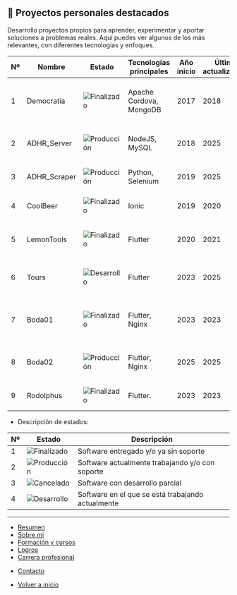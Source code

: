 ## 🚀 Proyectos personales destacados

Desarrollo proyectos propios para aprender, experimentar y aportar soluciones a problemas reales.
Aquí puedes ver algunos de los más relevantes, con diferentes tecnologías y enfoques.

| Nº  | Nombre       | Estado                                                                | Tecnologías principales | Año inicio | Última actualización | Descripción                                                | Enlace                              |
| --- | ------------ | --------------------------------------------------------------------- | ----------------------- | ---------- | -------------------- | ---------------------------------------------------------- | ---------------------------------   |
| 1   | Democratia   | ![Finalizado](https://img.shields.io/badge/Finalizado-brightgreen)    | Apache Cordova, MongoDB | 2017       | 2018                 | Mi TFG. Aplicación para gestión de iniciativas ciudadanas. | Privado                             |
| 2   | ADHR_Server  | ![Producción](https://img.shields.io/badge/Producción-blue)           | NodeJS, MySQL           | 2018       | 2025                 | Software modular para control de peticiones API.           | [🔗](infoApp/ADHR_Server.md)        |
| 3   | ADHR_Scraper | ![Producción](https://img.shields.io/badge/Producción-blue)           | Python, Selenium        | 2019       | 2025                 | Automatización de recolección de datos web.                | [🔗](infoApp/ADHR_Scraper.md)       |
| 4   | CoolBeer     | ![Finalizado](https://img.shields.io/badge/Finalizado-brightgreen)    | Ionic                   | 2019       | 2020                 | App móvil para colecciones de cervezas.                    | Privado                             |
| 5   | LemonTools   | ![Finalizado](https://img.shields.io/badge/Finalizado-brightgreen)    | Flutter                 | 2020       | 2021                 | App móvil para control de calibres de limones.             | Privado                             |
| 6   | Tours        | ![Desarrollo](https://img.shields.io/badge/Desarrollo-yellow)         | Flutter                 | 2023       | 2025                 | App móvil para gestión de guías turísticos.                | Privado                             |
| 7   | Boda01       | ![Finalizado](https://img.shields.io/badge/Finalizado-brightgreen)    | Flutter, Nginx          | 2023       | 2023                 | Web personalizada (StarWars) para control de invitados.    | Privado                             |
| 8   | Boda02       | ![Producción](https://img.shields.io/badge/Producción-blue)           | Flutter, Nginx          | 2025       | 2025                 | Web personalizada para control de invitados.               | Privado                             |
| 9   | Rodolphus    | ![Finalizado](https://img.shields.io/badge/Finalizado-brightgreen)    | Flutter.                | 2023       | 2023                 | App móvil para gestión personal.                           | Privado                             |



- Descripción de estados:

| Nº  | Estado                                                              | Descripción                                       |
| --- | ------------------------------------------------------------------- | -----------------------------------------------   |
| 1   | ![Finalizado](https://img.shields.io/badge/Finalizado-brightgreen)  | Software entregado y/o ya sin soporte             |
| 2   | ![Producción](https://img.shields.io/badge/Producción-blue)         | Software actualmente trabajando y/o con soporte   |
| 3   | ![Cancelado](https://img.shields.io/badge/Cancelado-red)            | Software con desarrollo parcial                   |
| 4   | ![Desarrollo](https://img.shields.io/badge/Desarrollo-yellow)       | Software en el que se está trabajando actualmente |

---

- [Resumen](summary.md)
- [Sobre mi](about.md)
- [Formación y cursos](training.md)
- [Logros](archivements.md)
- [Carrera profesional](professionalCareer.md)
<!-- - [Proyectos personales](personalProjects.md)-->
- [Contacto](contact.md)

- [Volver a inicio](/README.md)